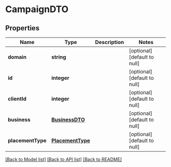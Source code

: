 # CampaignDTO

## Properties
Name | Type | Description | Notes
------------ | ------------- | ------------- | -------------
**domain** | **string** |  | [optional] [default to null]
**id** | **integer** |  | [optional] [default to null]
**clientId** | **integer** |  | [optional] [default to null]
**business** | [**BusinessDTO**](BusinessDTO.md) |  | [optional] [default to null]
**placementType** | [**PlacementType**](PlacementType.md) |  | [optional] [default to null]

[[Back to Model list]](../README.md#documentation-for-models) [[Back to API list]](../README.md#documentation-for-api-endpoints) [[Back to README]](../README.md)


